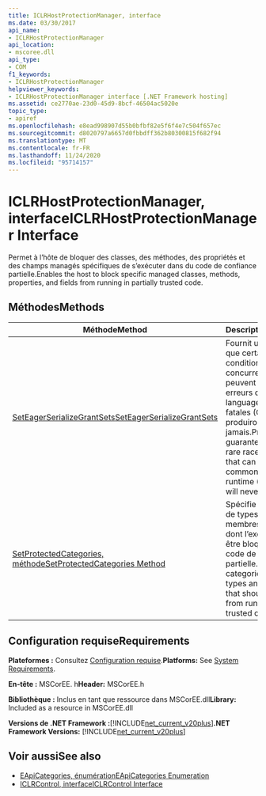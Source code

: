 ```yaml
---
title: ICLRHostProtectionManager, interface
ms.date: 03/30/2017
api_name:
- ICLRHostProtectionManager
api_location:
- mscoree.dll
api_type:
- COM
f1_keywords:
- ICLRHostProtectionManager
helpviewer_keywords:
- ICLRHostProtectionManager interface [.NET Framework hosting]
ms.assetid: ce2770ae-23d0-45d9-8bcf-46504ac5020e
topic_type:
- apiref
ms.openlocfilehash: e8ead998907d55b0bfbf82e5f6f4e7c504f657ec
ms.sourcegitcommit: d8020797a6657d0fbbdff362b80300815f682f94
ms.translationtype: MT
ms.contentlocale: fr-FR
ms.lasthandoff: 11/24/2020
ms.locfileid: "95714157"
---
```

# <a name="iclrhostprotectionmanager-interface"></a><span data-ttu-id="19991-102">ICLRHostProtectionManager, interface</span><span class="sxs-lookup"><span data-stu-id="19991-102">ICLRHostProtectionManager Interface</span></span>

<span data-ttu-id="19991-103">Permet à l’hôte de bloquer des classes, des méthodes, des propriétés et des champs managés spécifiques de s’exécuter dans du code de confiance partielle.</span><span class="sxs-lookup"><span data-stu-id="19991-103">Enables the host to block specific managed classes, methods, properties, and fields from running in partially trusted code.</span></span>  
  
## <a name="methods"></a><span data-ttu-id="19991-104">Méthodes</span><span class="sxs-lookup"><span data-stu-id="19991-104">Methods</span></span>  
  
|<span data-ttu-id="19991-105">Méthode</span><span class="sxs-lookup"><span data-stu-id="19991-105">Method</span></span>|<span data-ttu-id="19991-106">Description</span><span class="sxs-lookup"><span data-stu-id="19991-106">Description</span></span>|  
|------------|-----------------|  
|[<span data-ttu-id="19991-107">SetEagerSerializeGrantSets</span><span class="sxs-lookup"><span data-stu-id="19991-107">SetEagerSerializeGrantSets</span></span>](iclrhostprotectionmanager-seteagerserializegrantsets-method.md)|<span data-ttu-id="19991-108">Fournit une garantie que certaines conditions de concurrence rares qui peuvent provoquer des erreurs d’common language runtime fatales (CLR) ne se produiront jamais.</span><span class="sxs-lookup"><span data-stu-id="19991-108">Provides a guarantee that certain rare race conditions that can cause fatal common language runtime (CLR) errors will never arise.</span></span>|  
|[<span data-ttu-id="19991-109">SetProtectedCategories, méthode</span><span class="sxs-lookup"><span data-stu-id="19991-109">SetProtectedCategories Method</span></span>](iclrhostprotectionmanager-setprotectedcategories-method.md)|<span data-ttu-id="19991-110">Spécifie les catégories de types et de membres managés dont l’exécution doit être bloquée dans du code de confiance partielle.</span><span class="sxs-lookup"><span data-stu-id="19991-110">Specifies the categories of managed types and members that should be blocked from running in partially trusted code.</span></span>|  
  
## <a name="requirements"></a><span data-ttu-id="19991-111">Configuration requise</span><span class="sxs-lookup"><span data-stu-id="19991-111">Requirements</span></span>  

 <span data-ttu-id="19991-112">**Plateformes :** Consultez [Configuration requise](../../get-started/system-requirements.md).</span><span class="sxs-lookup"><span data-stu-id="19991-112">**Platforms:** See [System Requirements](../../get-started/system-requirements.md).</span></span>  
  
 <span data-ttu-id="19991-113">**En-tête :** MSCorEE. h</span><span class="sxs-lookup"><span data-stu-id="19991-113">**Header:** MSCorEE.h</span></span>  
  
 <span data-ttu-id="19991-114">**Bibliothèque :** Inclus en tant que ressource dans MSCorEE.dll</span><span class="sxs-lookup"><span data-stu-id="19991-114">**Library:** Included as a resource in MSCorEE.dll</span></span>  
  
 <span data-ttu-id="19991-115">**Versions de .NET Framework :**[!INCLUDE[net_current_v20plus](../../../../includes/net-current-v20plus-md.md)]</span><span class="sxs-lookup"><span data-stu-id="19991-115">**.NET Framework Versions:** [!INCLUDE[net_current_v20plus](../../../../includes/net-current-v20plus-md.md)]</span></span>  
  
## <a name="see-also"></a><span data-ttu-id="19991-116">Voir aussi</span><span class="sxs-lookup"><span data-stu-id="19991-116">See also</span></span>

- [<span data-ttu-id="19991-117">EApiCategories, énumération</span><span class="sxs-lookup"><span data-stu-id="19991-117">EApiCategories Enumeration</span></span>](eapicategories-enumeration.md)
- [<span data-ttu-id="19991-118">ICLRControl, interface</span><span class="sxs-lookup"><span data-stu-id="19991-118">ICLRControl Interface</span></span>](iclrcontrol-interface.md)
